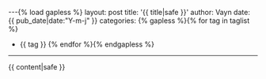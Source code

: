 ---{% load gapless %}
layout: post
title: '{{ title|safe }}'
author: Vayn
date: {{ pub_date|date:"Y-m-j" }}
categories:
  {% gapless %}{% for tag in taglist %}
  - {{ tag }}
{% endfor %}{% endgapless %}
---
{{ content|safe }}

